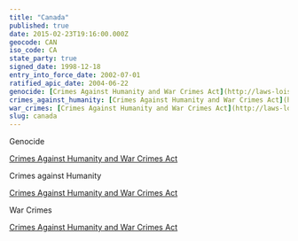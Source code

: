 ```yaml
---
title: "Canada"
published: true
date: 2015-02-23T19:16:00.000Z
geocode: CAN
iso_code: CA
state_party: true
signed_date: 1998-12-18
entry_into_force_date: 2002-07-01
ratified_apic_date: 2004-06-22
genocide: [Crimes Against Humanity and War Crimes Act](http://laws-lois.justice.gc.ca/eng/acts/C-45.9/page-1.html)
crimes_against_humanity: [Crimes Against Humanity and War Crimes Act](http://laws-lois.justice.gc.ca/eng/acts/C-45.9/page-1.html)
war_crimes: [Crimes Against Humanity and War Crimes Act](http://laws-lois.justice.gc.ca/eng/acts/C-45.9/page-1.html)
slug: canada
---
```

Genocide

[Crimes Against Humanity and War Crimes Act](http://laws-lois.justice.gc.ca/eng/acts/C-45.9/page-1.html)

Crimes against Humanity

[Crimes Against Humanity and War Crimes Act](http://laws-lois.justice.gc.ca/eng/acts/C-45.9/page-1.html)

War Crimes

[Crimes Against Humanity and War Crimes Act](http://laws-lois.justice.gc.ca/eng/acts/C-45.9/page-1.html)

